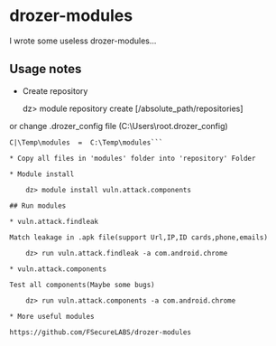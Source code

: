 # drozer-modules

I wrote some useless drozer-modules...

## Usage notes

* Create repository

    dz> module repository create [/absolute_path/repositories]

or change .drozer_config file  (C:\Users\root\.drozer_config)

```[repositories]  
C|\Temp\modules  =  C:\Temp\modules```

* Copy all files in 'modules' folder into 'repository' Folder

* Module install

    dz> module install vuln.attack.components

## Run modules

* vuln.attack.findleak

Match leakage in .apk file(support Url,IP,ID cards,phone,emails)

    dz> run vuln.attack.findleak -a com.android.chrome

* vuln.attack.components

Test all components(Maybe some bugs)

    dz> run vuln.attack.components -a com.android.chrome

* More useful modules

https://github.com/FSecureLABS/drozer-modules